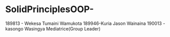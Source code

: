 # SolidPrinciplesOOP-

189813 - Wekesa Tumaini Wamukota
189946-Kuria Jason Wainaina
190013 - kasongo Wasingya Mediatrice(Group Leader)
